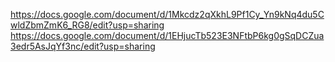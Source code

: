 https://docs.google.com/document/d/1Mkcdz2qXkhL9Pf1Cy_Yn9kNq4du5CwldZbmZmK6_RG8/edit?usp=sharing
https://docs.google.com/document/d/1EHjucTb523E3NFtbP6kg0gSqDCZua3edr5AsJqYf3nc/edit?usp=sharing
